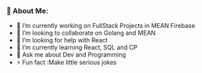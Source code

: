 ### 💫 About Me:
- 🔭 I’m currently working on FullStack Projects in MEAN Firebase
- 👯 I’m looking to collaborate on Golang and MEAN
- 🤝 I’m looking for help with React
- 🌱 I’m currently learning React, SQL and CP
- 💬 Ask me about Dev and Programming
- ⚡ Fun fact :Make little serious jokes



